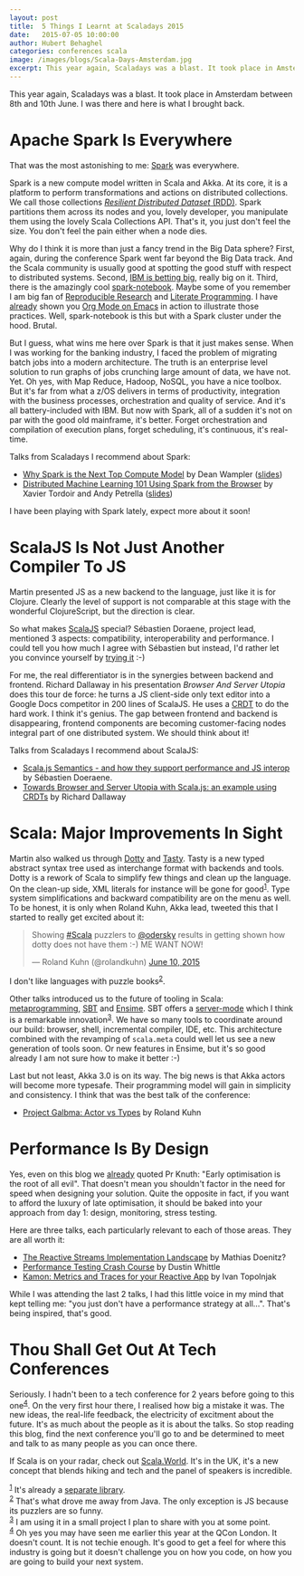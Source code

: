 ```yaml
---
layout: post
title:  5 Things I Learnt at Scaladays 2015
date:   2015-07-05 10:00:00
author: Hubert Behaghel
categories: conferences scala
image: /images/blogs/Scala-Days-Amsterdam.jpg
excerpt: This year again, Scaladays was a blast. It took place in Amsterdam between 8th and 10th June. I was there and here is what I brought back.
---
```


This year again, Scaladays was a blast. It took place in Amsterdam
between 8th and 10th June. I was there and here is what I brought back.

# Apache Spark Is Everywhere

That was the most astonishing to me: [Spark](https://spark.apache.org/docs/latest/index.html) was everywhere.

Spark is a new compute model written in Scala and Akka. At its core,
it is a platform to perform transformations and actions on distributed
collections. We call those collections [*Resilient Distributed Dataset*
(RDD)](https://spark.apache.org/docs/latest/programming-guide.html#resilient-distributed-datasets-rdds). Spark partitions them across its nodes and you, lovely
developer, you manipulate them using the lovely Scala Collections API.
That's it, you just don't feel the size. You don't feel the pain
either when a node dies.

Why do I think it is more than just a fancy trend in the Big Data
sphere? First, again, during the conference Spark went far beyond the
Big Data track. And the Scala community is usually good at spotting
the good stuff with respect to distributed systems. Second, [IBM is
betting big](http://www.forbes.com/sites/paulmiller/2015/06/15/ibm-backs-apache-spark-for-big-data-analytics/), really big on it. Third, there is the amazingly cool
[spark-notebook](https://github.com/andypetrella/spark-notebook). Maybe some of you remember I am big fan of
[Reproducible Research](http://reproducibleresearch.net/) and [Literate Programming](https://en.wikipedia.org/wiki/Literate_programming). I have [already](http://le-carnet.sky.com/posts/2015-01-10-happy-birthday-prof-knuth.html) shown
you [Org Mode on Emacs](https://youtu.be/fgizHHd7nOo) in action to illustrate those practices. Well,
spark-notebook is this but with a Spark cluster under the hood.
Brutal.

But I guess, what wins me here over Spark is that it just makes sense.
When I was working for the banking industry, I faced the problem of
migrating batch jobs into a modern architecture. The truth is an
enterprise level solution to run graphs of jobs crunching large amount
of data, we have not. Yet. Oh yes, with Map Reduce, Hadoop, NoSQL, you
have a nice toolbox. But it's far from what a z/OS delivers in terms
of productivity, integration with the business processes,
orchestration and quality of service. And it's all battery-included
with IBM. But now with Spark, all of a sudden it's not on par with the
good old mainframe, it's better. Forget orchestration and compilation
of execution plans, forget scheduling, it's continuous, it's
real-time.


Talks from Scaladays I recommend about Spark:

-   [Why Spark is the Next Top Compute Model](https://www.parleys.com/tutorial/why-spark-is-next-top-compute-model) by Dean Wampler ([slides](http://www.slideshare.net/deanwampler/why-spark-is-the-nexttopcomputemodel))
-   [Distributed Machine Learning 101 Using Spark from the Browser](https://www.parleys.com/tutorial/distributed-machine-learning-101-using-apache-spark-from-browser) by
    Xavier Tordoir and Andy Petrella ([slides](http://www.slideshare.net/noootsab/distributed-machine-learning-101-using-apache-spark-from-the-browser-49427626))

I have been playing with Spark lately, expect more about it soon!  

# ScalaJS Is Not Just Another Compiler To JS

Martin presented JS as a new backend to the language, just like it is
for Clojure. Clearly the level of support is not comparable at this
stage with the wonderful ClojureScript, but the direction is clear.

So what makes [ScalaJS](http://www.scala-js.org/) special? Sébastien Doraene, project lead,
mentioned 3 aspects: compatibility, interoperability and performance.
I could tell you how much I agree with Sébastien but instead, I'd
rather let you convince yourself by [trying it](http://www.scala-js-fiddle.com/) :-)


For me, the real differentiator is in the synergies between backend
and frontend. Richard Dallaway in his presentation *Browser And Server
Utopia* does this tour de force: he turns a JS client-side only text
editor into a Google Docs competitor in 200 lines of ScalaJS. He uses
a [CRDT](https://hal.archives-ouvertes.fr/file/index/docid/177693/filename/RR-treedoc.pdf) to do the hard work. I think it's genius. The gap between
frontend and backend is disappearing, frontend components are becoming
customer-facing nodes integral part of one distributed system. We
should think about it!

Talks from Scaladays I recommend about ScalaJS:

-   [Scala.js Semantics - and how they support performance and JS interop](https://www.parleys.com/tutorial/scala-js-semantics-how-support-performance-javascript-interop)
      by Sébastien Doeraene.
-   [Towards Browser and Server Utopia with Scala.js: an example using CRDTs](https://www.parleys.com/tutorial/towards-browser-server-utopia-scala-js-example-using-crdts) by Richard Dallaway

# Scala: Major Improvements In Sight

Martin also walked us through [Dotty](https://github.com/lampepfl/dotty) and [Tasty](https://docs.google.com/document/d/1Wp86JKpRxyWTqUU39H40ZdXOlacTNs20aTj7anZLQDw/edit#heading%3Dh.foemem8hq66y). Tasty is a new typed
abstract syntax tree used as interchange format with backends and
tools. Dotty is a rework of Scala to simplify few things and clean up
the language. On the clean-up side, XML literals for instance will be
gone for good<sup><a id="fnr.1" name="fnr.1" class="footref" href="#fn.1">1</a></sup>. Type system simplifications and backward
compatibility are on the menu as well. To be honest, it is only when
Roland Kuhn, Akka lead, tweeted this that I started to really get
excited about it:

<blockquote class="twitter-tweet" lang="en"><p lang="en" dir="ltr">Showing <a href="https://twitter.com/hashtag/Scala?src=hash">#Scala</a> puzzlers to <a href="https://twitter.com/odersky">@odersky</a> results in getting shown how dotty does not have them :-) ME WANT NOW!</p>&mdash; Roland Kuhn (@rolandkuhn) <a href="https://twitter.com/rolandkuhn/status/608709904594022400">June 10, 2015</a></blockquote>
<script async src="//platform.twitter.com/widgets.js"
charset="utf-8"></script>

I don't like languages with puzzle books<sup><a id="fnr.2" name="fnr.2" class="footref" href="#fn.2">2</a></sup>.

Other talks introduced us to the future of tooling in Scala:
[metaprogramming](http://scalameta.org/), [SBT](http://www.scala-sbt.org/) and [Ensime](https://github.com/ensime/ensime-server). SBT offers a [server-mode](https://github.com/sbt/sbt-remote-control) which I
think is a remarkable innovation<sup><a id="fnr.3" name="fnr.3" class="footref" href="#fn.3">3</a></sup>. We have so many tools to
coordinate around our build: browser, shell, incremental compiler,
IDE, etc. This architecture combined with the revamping of
`scala.meta` could well let us see a new generation of tools soon. Or
new features in Ensime, but it's so good already I am not sure how to
make it better :-)

Last but not least, Akka 3.0 is on its way. The big news is that Akka
actors will become more typesafe. Their programming model will gain in
simplicity and consistency. I think that was the best talk of the
conference:

-   [Project Galbma: Actor vs Types](https://www.parleys.com/tutorial/project-galbma-actors-vs-types) by Roland Kuhn

# Performance Is By Design

Yes, even on this blog we [already](http://le-carnet.sky.com/posts/2015-01-10-happy-birthday-prof-knuth.html) quoted Pr Knuth: "Early optimisation
is the root of all evil". That doesn't mean you shouldn't factor in
the need for speed when designing your solution. Quite the opposite in
fact, if you want to afford the luxury of late optimisation, it should
be baked into your approach from day 1: design, monitoring, stress
testing.

Here are three talks, each particularly relevant to each of those
areas. They are all worth it:

-   [The Reactive Streams Implementation Landscape](https://www.parleys.com/tutorial/the-reactive-streams-implementation-landscape) by Mathias Doenitz?
-   [Performance Testing Crash Course](https://www.parleys.com/tutorial/performance-testing-crash-course) by Dustin Whittle
-   [Kamon: Metrics and Traces for your Reactive App](https://www.parleys.com/tutorial/kamon-metrics-traces-your-reactive-application) by Ivan Topolnjak

While I was attending the last 2 talks, I had this little voice in my
mind that kept telling me: "you just don't have a performance strategy
at all…". That's being inspired, that's good.

# Thou Shall Get Out At Tech Conferences

Seriously. I hadn't been to a tech conference for 2 years before going
to this one<sup><a id="fnr.4" name="fnr.4" class="footref" href="#fn.4">4</a></sup>. On the very first hour there, I realised how big a
mistake it was. The new ideas, the real-life feedback, the electricity
of excitment about the future. It's as much about the people as it is
about the talks. So stop reading this blog, find the next conference
you'll go to and be determined to meet and talk to as many people as
you can once there.

If Scala is on your radar, check out [Scala.World](https://scala.world/). It's in the UK, it's
a new concept that blends hiking and tech and the panel of speakers is
incredible.

<div id="footnotes">
<div id="text-footnotes">

<div class="footdef"><sup><a id="fn.1" name="fn.1" class="footnum" href="#fnr.1">1</a></sup> It's already a <a href="https://github.com/scala/scala-xml">separate library</a>.</div>

<div class="footdef"><sup><a id="fn.2" name="fn.2" class="footnum" href="#fnr.2">2</a></sup> That's what drove me away from Java. The only exception is JS
because its puzzlers are so funny.</div>

<div class="footdef"><sup><a id="fn.3" name="fn.3" class="footnum" href="#fnr.3">3</a></sup> I am using it in a small project I plan to share with you at
some point.</div>

<div class="footdef"><sup><a id="fn.4" name="fn.4" class="footnum" href="#fnr.4">4</a></sup> Oh yes you may have seen me earlier this year at the QCon
London. It doesn't count. It is not techie enough. It's good to get
a feel for where this industry is going but it doesn't challenge you
on how you code, on how you are going to build your next system.</div>


</div>
</div>
